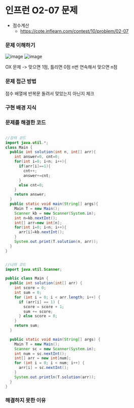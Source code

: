 # 인프런 O2-07 문제
- 점수계산
    - https://cote.inflearn.com/contest/10/problem/02-07

### 문제 이해하기

![image](https://user-images.githubusercontent.com/90403366/236848008-baf19317-ca01-4d95-a861-f3019f138a74.png)
![image](https://user-images.githubusercontent.com/90403366/236848132-6371e21a-268c-4415-b2f5-1357236fcdd1.png)


OX 문제 -> 맞으면 1점, 틀리면 0점
n번 연속해서 맞으면 n점
### 문제 접근 방법
점수 배열에 반복문 돌려서 맞았는지 아닌지 체크

### 구현 배경 지식

### 문제를 해결한 코드
```java

//강의 코드
import java.util.*;
class Main {
  public int solution(int n, int[] arr){
    int answer=0, cnt=0;
    for(int i=0; i<n; i++){
      if(arr[i]==1){
        cnt++;
        answer+=cnt;
      }
      else cnt=0;
    }
    return answer;
  }
  public static void main(String[] args){
    Main T = new Main();
    Scanner kb = new Scanner(System.in);
    int n=kb.nextInt();
    int[] arr=new int[n];
    for(int i=0; i<n; i++){
      arr[i]=kb.nextInt();
    }
    System.out.print(T.solution(n, arr));
  }
}


//나의 코드
import java.util.Scanner;

public class Main {
  public int solution(int[] arr) {
    int score = 0;
    int sum = 0;
    for (int i = 0; i < arr.length; i++) {
      if (arr[i] == 1) {
        score = score + 1;
        sum += score;
      } else score = 0;
    }
    return sum;
  }

  public static void main(String[] args) {
    Main T = new Main();
    Scanner sc = new Scanner(System.in);
    int num = sc.nextInt();
    int[] arr = new int[num];
    for (int i = 0; i < num; i++) {
      arr[i] = sc.nextInt();
    }
    System.out.println(T.solution(arr));
  }
}

```

### 해결하지 못한 이유
